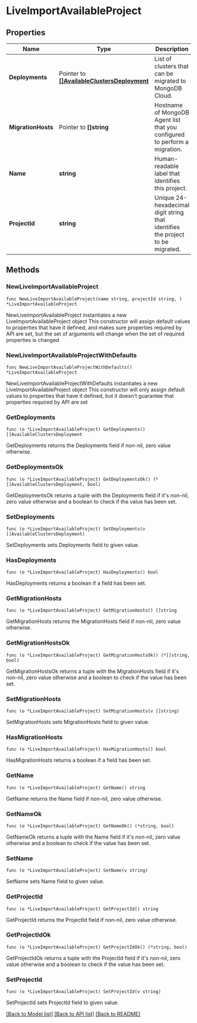 # LiveImportAvailableProject

## Properties

Name | Type | Description | Notes
------------ | ------------- | ------------- | -------------
**Deployments** | Pointer to [**[]AvailableClustersDeployment**](AvailableClustersDeployment.md) | List of clusters that can be migrated to MongoDB Cloud. | [optional] 
**MigrationHosts** | Pointer to **[]string** | Hostname of MongoDB Agent list that you configured to perform a migration. | [optional] 
**Name** | **string** | Human-readable label that identifies this project. | [readonly] 
**ProjectId** | **string** | Unique 24-hexadecimal digit string that identifies the project to be migrated. | [readonly] 

## Methods

### NewLiveImportAvailableProject

`func NewLiveImportAvailableProject(name string, projectId string, ) *LiveImportAvailableProject`

NewLiveImportAvailableProject instantiates a new LiveImportAvailableProject object
This constructor will assign default values to properties that have it defined,
and makes sure properties required by API are set, but the set of arguments
will change when the set of required properties is changed

### NewLiveImportAvailableProjectWithDefaults

`func NewLiveImportAvailableProjectWithDefaults() *LiveImportAvailableProject`

NewLiveImportAvailableProjectWithDefaults instantiates a new LiveImportAvailableProject object
This constructor will only assign default values to properties that have it defined,
but it doesn't guarantee that properties required by API are set

### GetDeployments

`func (o *LiveImportAvailableProject) GetDeployments() []AvailableClustersDeployment`

GetDeployments returns the Deployments field if non-nil, zero value otherwise.

### GetDeploymentsOk

`func (o *LiveImportAvailableProject) GetDeploymentsOk() (*[]AvailableClustersDeployment, bool)`

GetDeploymentsOk returns a tuple with the Deployments field if it's non-nil, zero value otherwise
and a boolean to check if the value has been set.

### SetDeployments

`func (o *LiveImportAvailableProject) SetDeployments(v []AvailableClustersDeployment)`

SetDeployments sets Deployments field to given value.

### HasDeployments

`func (o *LiveImportAvailableProject) HasDeployments() bool`

HasDeployments returns a boolean if a field has been set.

### GetMigrationHosts

`func (o *LiveImportAvailableProject) GetMigrationHosts() []string`

GetMigrationHosts returns the MigrationHosts field if non-nil, zero value otherwise.

### GetMigrationHostsOk

`func (o *LiveImportAvailableProject) GetMigrationHostsOk() (*[]string, bool)`

GetMigrationHostsOk returns a tuple with the MigrationHosts field if it's non-nil, zero value otherwise
and a boolean to check if the value has been set.

### SetMigrationHosts

`func (o *LiveImportAvailableProject) SetMigrationHosts(v []string)`

SetMigrationHosts sets MigrationHosts field to given value.

### HasMigrationHosts

`func (o *LiveImportAvailableProject) HasMigrationHosts() bool`

HasMigrationHosts returns a boolean if a field has been set.

### GetName

`func (o *LiveImportAvailableProject) GetName() string`

GetName returns the Name field if non-nil, zero value otherwise.

### GetNameOk

`func (o *LiveImportAvailableProject) GetNameOk() (*string, bool)`

GetNameOk returns a tuple with the Name field if it's non-nil, zero value otherwise
and a boolean to check if the value has been set.

### SetName

`func (o *LiveImportAvailableProject) SetName(v string)`

SetName sets Name field to given value.


### GetProjectId

`func (o *LiveImportAvailableProject) GetProjectId() string`

GetProjectId returns the ProjectId field if non-nil, zero value otherwise.

### GetProjectIdOk

`func (o *LiveImportAvailableProject) GetProjectIdOk() (*string, bool)`

GetProjectIdOk returns a tuple with the ProjectId field if it's non-nil, zero value otherwise
and a boolean to check if the value has been set.

### SetProjectId

`func (o *LiveImportAvailableProject) SetProjectId(v string)`

SetProjectId sets ProjectId field to given value.



[[Back to Model list]](../README.md#documentation-for-models) [[Back to API list]](../README.md#documentation-for-api-endpoints) [[Back to README]](../README.md)


